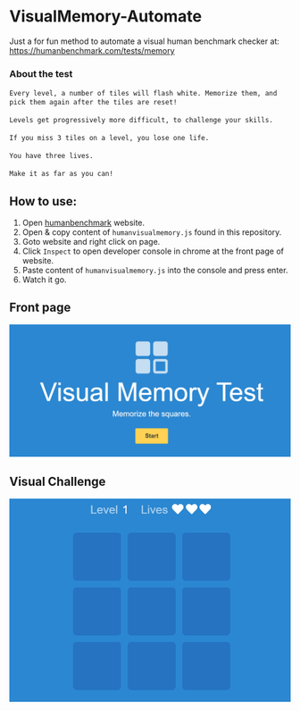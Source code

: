 # VisualMemory-Automate
Just a for fun method to automate a visual human benchmark checker at: https://humanbenchmark.com/tests/memory

### About the test
```
Every level, a number of tiles will flash white. Memorize them, and pick them again after the tiles are reset!

Levels get progressively more difficult, to challenge your skills.

If you miss 3 tiles on a level, you lose one life.

You have three lives.

Make it as far as you can!
```


## How to use:
1. Open [humanbenchmark](https://humanbenchmark.com/tests/memory) website.
2. Open & copy content of `humanvisualmemory.js` found in this repository.
3. Goto website and right click on page.
4. Click `Inspect` to open developer console in chrome at the front page of website.
5. Paste content of `humanvisualmemory.js` into the console and press enter.
6. Watch it go.

## Front page
<picture>
  <img alt="Enter challenge picture" src="https://github.com/xines/VisualMemory-Automate/blob/main/vmt1.png?raw=true">
</picture>

## Visual Challenge
<picture>
  <img alt="Challenge picture" src="https://github.com/xines/VisualMemory-Automate/blob/main/vmt2.png?raw=true">
</picture>
